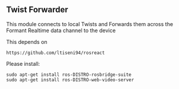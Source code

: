 ## Twist Forwarder

This module connects to local Twists and Forwards them across the Formant Realtime data channel to the device

This depends on

```
https://github.com/ltiseni94/rosreact
```

Please install:

```
sudo apt-get install ros-DISTRO-rosbridge-suite
sudo apt-get install ros-DISTRO-web-video-server
```